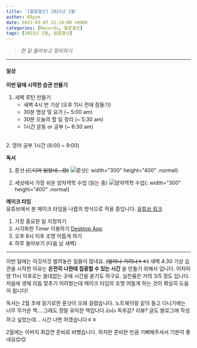 ```yaml
---
title: '[월말결산] 2021년 2월'
author: KRyun
date: 2021-03-07 22:10:00 +0900
categories: [Records, 월말결산]
tags: [2021년 2월, 월말결산]
---
```


> _한 달 돌아보고 정리하기_

---

#### 일상   

__이번 달에 시작한 습관 만들기__   

  1. 새벽 루틴 만들기   
      - 새벽 4시 반 기상 (오후 11시 전에 잠들기)
      - 30분 명상 및 요가 (~ 5:00 am)
      - 30분 오늘의 할 일 정리 (~ 5:30 am)
      - 1시간 운동 or 공부 (~ 6:30 am)   
<br>
  2. 영어 공부 1시간 (8:00 ~ 9:00)
<br>

__독서__

  1. 룬샷 ~~(드디어 읽었네...😅)~~
  ![룬샷](http://image.yes24.com/goods/90061659/800x0){: width="300" height="400" .normal}

  2. 세상에서 가장 쉬운 양자역학 수업 (읽는 중)
  ![양자역학 수업](http://image.yes24.com/goods/60930499/800x0){: width="300" height="400" .normal}

__메이크 타임__   
유튜브에서 본 메이크 타임을 나름의 방식으로 적용 중입니다. [유튜브 링크](https://youtu.be/85D9MCWh2Rg)

  1. 가장 중요한 일 지정하기
  2. 시각화한 Timer 이용하기 [Desktop App](https://freetimersoftware.com/)
  3. 오후 8시 이후 조명 어둡게 하기
  4. 하루 돌아보기 (다음 날 새벽)

---
 이번 달에는 이것저것 벌려놓은 일들이 많네요. ~~(얼마나 가려나ㅎㅎ)~~ 새벽 4:30 기상 습관을 시작한 이유는 __온전히 나한테 집중할 수 있는 시간__ 을 만들기 위해서 입니다. 어차피 밤 11시 이후로는 쓸데없는 곳에 시간을 쏟기도 하구요. 실천율은 거의 3/5 정도 입니다. 처음에 생체 리듬 맞추기 어려웠는데 메이크 타임의 조명 어둡게 하는 것이 확실히 도움이 됩니다!   

 독서는 2월 초에 읽기로한 룬샷이 오래 걸렸습니다. 노트북이랑 같이 들고 다니기에는 너무 무거운 책... 그래도 정말 유익한 책입니다.👍👍 독후감? 리뷰? 글도 블로그에 작성하고 싶었는데... 시간 나면 하겠습니다ㅎㅎ   

 2월에는 아버지 회갑연 준비로 바빴습니다. 하지만 준비한 만큼 기뻐해주셔서 기분이 좋네요😊😊

